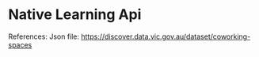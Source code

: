 # Native Learning Api

References:
Json file: https://discover.data.vic.gov.au/dataset/coworking-spaces
